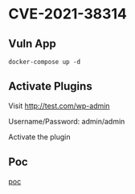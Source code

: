 # CVE-2021-38314

## Vuln App

```
docker-compose up -d
```

## Activate Plugins

Visit http://test.com/wp-admin

Username/Password: admin/admin

Activate the plugin

## Poc

[poc](poc/nuclei/CVE-2021-38314.yaml)